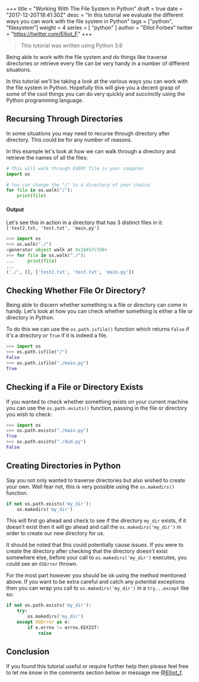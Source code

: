 +++
title = "Working With The File System in Python"
draft = true
date = "2017-12-20T18:41:30Z"
desc = "In this tutorial we evaluate the different ways you can work with the file system in Python"
tags = ["python", "filesystem"]
weight = 4
series = [ "python" ]
author = "Elliot Forbes"
twitter = "https://twitter.com/Elliot_F"
+++

> This tutorial was written using Python 3.6

Being able to work with the file system and do things like traverse directories or retrieve every file can be very handy in a number of different situations. 

In this tutorial we'll be taking a look at the various ways you can work with the file system in Python. Hopefully this will give you a decent grasp of some of the cool things you can do very quickly and succinctly using the Python programming language. 

## Recursing Through Directories

In some situations you may need to recurse through directory after directory. This could be for any number of reasons. 

In this example let's look at how we can walk through a directory and retrieve the names of all the files:

```py
# This will walk through EVERY file in your computer
import os

# You can change the "/" to a directory of your choice
for file in os.walk("/"):
    print(file)
```

#### Output

Let's see this in action in a directory that has 3 distinct files in it: `['test2.txt, 'test.txt', 'main.py']`

```py
>>> import os
>>> os.walk("./")
<generator object walk at 0x10457c7d8>
>>> for file in os.walk("./"):
...     print(file)
...
('./', [], ['test2.txt', 'test.txt', 'main.py'])
```

## Checking Whether File Or Directory?

Being able to discern whether something is a file or directory can come in handy. Let's look at how you can check whether something is either a file or directory in Python.

To do this we can use the `os.path.isfile()` function which returns `False` if it's a directory or `True` if it is indeed a file.

```py
>>> import os
>>> os.path.isfile("/")
False
>>> os.path.isfile("./main.py")
True
```

## Checking if a File or Directory Exists

If you wanted to check whether something exists on your current machine you can use the `os.path.exists()` function, passing in the file or directory you wish to check:

```py
>>> import os
>>> os.path.exists("./main.py")
True
>>> os.path.exists("./dud.py")
False
```

## Creating Directories in Python

Say you not only wanted to traverse directories but also wished to create your own. Well fear not, this is very possible using the `os.makedirs()` function.

```py
if not os.path.exists('my_dir'):
    os.makedirs('my_dir')
```

This will first go ahead and check to see if the directory `my_dir` exists, if it doesn't exist then it will go ahead and call the `os.makedirs('my_dir')` in order to create our new directory for us. 

It should be noted that this could potentially cause issues. If you were to create the directory after checking that the directory doesn't exist somewhere else, before your call to `os.makedirs('my_dir')` executes, you could see an `OSError` thrown. 

For the most part however you should be ok using the method mentioned above. If you want to be extra careful and catch any potential exceptions then you can wrap you call to `os.makedirs('my_dir')` in a `try...except` like so:

```py
if not os.path.exists('my_dir'):
    try:
        os.makedirs('my_dir')
    except OSError as e:
        if e.errno != errno.EEXIST:
            raise
``` 

## Conclusion

If you found this tutorial useful or require further help then please feel free to let me know in the comments section below or message me [@Elliot_f](https://twitter.com/elliot_f).